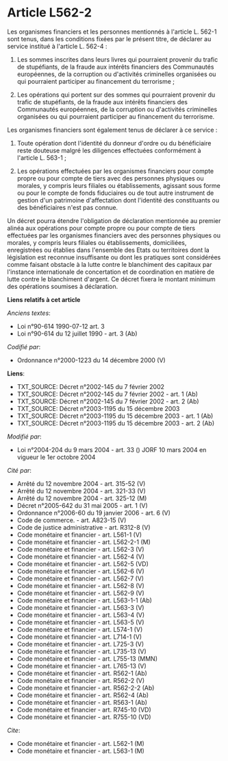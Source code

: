 # Article L562-2

Les organismes financiers et les personnes mentionnés à l'article L. 562-1 sont tenus, dans les conditions fixées par le
présent titre, de déclarer au service institué à l'article L. 562-4 :

1. Les sommes inscrites dans leurs livres qui pourraient provenir du trafic de stupéfiants, de la fraude aux intérêts
financiers des Communautés européennes, de la corruption ou d'activités criminelles organisées ou qui pourraient participer
au financement du terrorisme ;

2. Les opérations qui portent sur des sommes qui pourraient provenir du trafic de stupéfiants, de la fraude aux intérêts
financiers des Communautés européennes, de la corruption ou d'activités criminelles organisées ou qui pourraient participer
au financement du terrorisme.

Les organismes financiers sont également tenus de déclarer à ce service :

1. Toute opération dont l'identité du donneur d'ordre ou du bénéficiaire reste douteuse malgré les diligences effectuées
conformément à l'article L. 563-1 ;

2. Les opérations effectuées par les organismes financiers pour compte propre ou pour compte de tiers avec des personnes
physiques ou morales, y compris leurs filiales ou établissements, agissant sous forme ou pour le compte de fonds fiduciaires
ou de tout autre instrument de gestion d'un patrimoine d'affectation dont l'identité des constituants ou des bénéficiaires
n'est pas connue.

Un décret pourra étendre l'obligation de déclaration mentionnée au premier alinéa aux opérations pour compte propre ou pour
compte de tiers effectuées par les organismes financiers avec des personnes physiques ou morales, y compris leurs filiales ou
établissements, domiciliées, enregistrées ou établies dans l'ensemble des Etats ou territoires dont la législation est
reconnue insuffisante ou dont les pratiques sont considérées comme faisant obstacle à la lutte contre le blanchiment des
capitaux par l'instance internationale de concertation et de coordination en matière de lutte contre le blanchiment d'argent.
Ce décret fixera le montant minimum des opérations soumises à déclaration.

**Liens relatifs à cet article**

_Anciens textes_:

  - Loi n°90-614 1990-07-12 art. 3
  - Loi n°90-614 du 12 juillet 1990 - art. 3 (Ab)

_Codifié par_:

  - Ordonnance n°2000-1223 du 14 décembre 2000 (V)

**Liens**:

  - TXT_SOURCE: Décret n°2002-145 du 7 février 2002
  - TXT_SOURCE: Décret n°2002-145 du 7 février 2002 - art. 1 (Ab)
  - TXT_SOURCE: Décret n°2002-145 du 7 février 2002 - art. 2 (Ab)
  - TXT_SOURCE: Décret n°2003-1195 du 15 décembre 2003
  - TXT_SOURCE: Décret n°2003-1195 du 15 décembre 2003 - art. 1 (Ab)
  - TXT_SOURCE: Décret n°2003-1195 du 15 décembre 2003 - art. 2 (Ab)

_Modifié par_:

  - Loi n°2004-204 du 9 mars 2004 - art. 33 () JORF 10 mars 2004 en vigueur le 1er octobre 2004

_Cité par_:

  - Arrêté du 12 novembre 2004 - art. 315-52 (V)
  - Arrêté du 12 novembre 2004 - art. 321-33 (V)
  - Arrêté du 12 novembre 2004 - art. 325-12 (M)
  - Décret n°2005-642 du 31 mai 2005 - art. 1 (V)
  - Ordonnance n°2006-60 du 19 janvier 2006 - art. 6 (V)
  - Code de commerce. - art. A823-15 (V)
  - Code de justice administrative - art. R312-8 (V)
  - Code monétaire et financier - art. L561-1 (V)
  - Code monétaire et financier - art. L562-2-1 (M)
  - Code monétaire et financier - art. L562-3 (V)
  - Code monétaire et financier - art. L562-4 (V)
  - Code monétaire et financier - art. L562-5 (VD)
  - Code monétaire et financier - art. L562-6 (V)
  - Code monétaire et financier - art. L562-7 (V)
  - Code monétaire et financier - art. L562-8 (V)
  - Code monétaire et financier - art. L562-9 (V)
  - Code monétaire et financier - art. L563-1-1 (Ab)
  - Code monétaire et financier - art. L563-3 (V)
  - Code monétaire et financier - art. L563-4 (V)
  - Code monétaire et financier - art. L563-5 (V)
  - Code monétaire et financier - art. L574-1 (V)
  - Code monétaire et financier - art. L714-1 (V)
  - Code monétaire et financier - art. L725-3 (V)
  - Code monétaire et financier - art. L735-13 (V)
  - Code monétaire et financier - art. L755-13 (MMN)
  - Code monétaire et financier - art. L765-13 (V)
  - Code monétaire et financier - art. R562-1 (Ab)
  - Code monétaire et financier - art. R562-2 (V)
  - Code monétaire et financier - art. R562-2-2 (Ab)
  - Code monétaire et financier - art. R562-4 (Ab)
  - Code monétaire et financier - art. R563-1 (Ab)
  - Code monétaire et financier - art. R745-10 (VD)
  - Code monétaire et financier - art. R755-10 (VD)

_Cite_:

  - Code monétaire et financier - art. L562-1 (M)
  - Code monétaire et financier - art. L563-1 (M)
